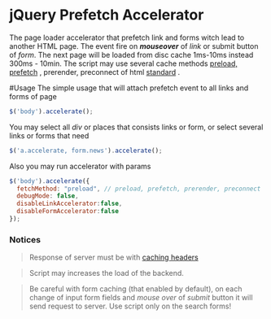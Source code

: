 # jQuery Prefetch Accelerator
The page loader accelerator that prefetch link and forms witch lead to another HTML page. The event fire on **_mouseover_** of _link_ or submit button of _form_.
The next page will be loaded from disc cache 1ms-10ms instead 300ms - 10min. The script may use several cache methods [preload, prefetch](https://medium.com/reloading/preload-prefetch-and-priorities-in-chrome-776165961bbf) , prerender, preconnect of html
[standard](https://www.w3.org/TR/resource-hints/) .

#Usage
The simple usage that will attach prefetch event to all links and forms of page
```js
$('body').accelerate();
```
You may select all _div_ or places that consists links or form, or select several links or forms that need
```js
$('a.accelerate, form.news').accelerate();
``` 
Also you may run accelerator with params
```js
$('body').accelerate({
  fetchMethod: "preload", // preload, prefetch, prerender, preconnect  see https://medium.com/reloading/preload-prefetch-and-priorities-in-chrome-776165961bbf
  debugMode: false,
  disableLinkAccelerator:false,
  disableFormAccelerator:false
});
```

### Notices ###
> Response of server must be with [caching headers](https://developer.mozilla.org/en-US/docs/Web/HTTP/Caching)

> Script may  increases the load of the backend.

> Be careful with form caching (that enabled by default), on each change of input form fields and _mouse over_ of _submit_
button it will send request to server. Use script only on the search forms!
